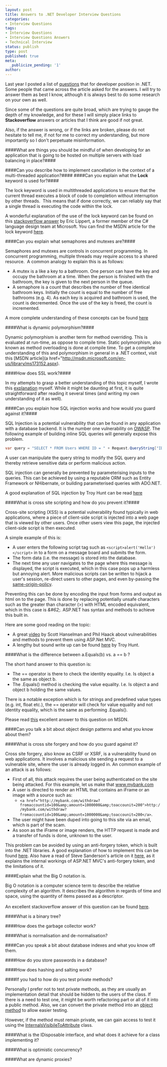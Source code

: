```yaml
---
layout: post
title: Answers to .NET Developer Interview Questions
categories:
- Interview Questions
tags:
- Interview Questions
- Interview Questions Answers
- Technical Interview
status: publish
type: post
published: true
meta:
  _publicize_pending: '1'
author: 
---
```

Last year I posted a list of [questions](/posts/senior-developer-interview-questions) that for developer position in .NET. Some people that came across the article
asked for the answers. I will try to answer them as best I know, although it is always best to do some research on your
own as well.

Since some of the questions are quite broad, which are trying to gauge the depth of my knowledge, and for these I will
simply place links to **Stackoverflow** answers or articles that I think are good if not great.

Also, if the answer is wrong, or if the links are broken, please do not hesitate to tell me, if not for me to correct my
understanding, but more importantly so I don't perpetuate misinformation.

####What are things you should be mindful of when developing for an application that is going to be hosted on multiple servers with load balancing in place?####

####Can you describe how to implement cancellation in the context of a multi-threaded application?####
####Can you explain what the **Lock** keyword is used for?####

The lock keyword is used in multithreaded applications to ensure that the current thread executes a block of code to
completion without interruption by other threads.&nbsp; This means that if done correctly, we can reliably say that a
single thread is executing the code within the lock.

A wonderful explanation of the use of the lock keyword can be found on this [stackoverflow answer](http://stackoverflow.com/questions/9621438/confusion-about-the-lock-statement-in-c-sharp")
by Eric Lippert, a former member of the C# language design team at Microsoft. You can find the MSDN article for the
lock keyword [here](http://msdn.microsoft.com/en-us/library/c5kehkcz.aspx).

####Can you explain what semaphores and mutexes are?####

Semaphores and mutexes are controls in concurrent programming. In concurrent programming, multiple threads may require
access to a shared resource.&nbsp; A common analogy to explain this is as follows:

  - A mutex is a like a key to a bathroom. One person can have the key and occupy the bathroom at a time. When the
    person is finished with the bathroom, the key is given to the next person in the queue.
  - A semaphore is a count that describes the number of free identical bathroom keys. Initially the count is equal to
    the number of free bathrooms (e.g. 4). As each key is acquired and bathroom is used, the count is decremented.
    Once the use of the key is freed, the count is incremented.

A more complete understanding of these concepts can be found [here](http://msdn.microsoft.com/en-us/library/ms228964\(v=vs.110\).aspx)

####What is dynamic polymorphism?####

Dynamic polymorphism is another term for method overriding. This is evaluated at run-time, as oppose to compile time.
Static polymorphism, also known as method overloading is done at compile time. To get a complete understanding of this
and polymorphism in general in a .NET context, visit this [MSDN article](a href="http://msdn.microsoft.com/en-us/library/ms173152.aspx).

####How does SSL work?####

In my attempts to grasp a better understanding of this topic myself, I wrote this [explanation](/posts/how-does-ssl-work/) myself.
While it might be daunting at first, it is quite straightforward after reading it several times
(and writing my own understanding of it as well).

####Can you explain how SQL injection works and how would you guard against it?####

SQL Injection is a potential vulnerability that can be found in any application with a database backend. It is the
number one vulnerability on [OWASP](https://www.owasp.org/index.php/Main_Page "Open Web Application Security Project").
The following example of building inline SQL queries will generally expose this problem.

``` csharp
var query = "SELECT * FROM Users WHERE ID = " + Request.QueryString["ID"];
```

A user can manipulate the query string to modify the SQL query and thereby retrieve sensitive data or perform malicious
action.

SQL injection can generally be prevented by parameterising inputs to the queries. This can be achieved by using a
reputable ORM such as Entity Framework or NHibernate, or building parameterised queries with ADO.NET.

A good explanation of SQL injection by Troy Hunt can be read [here](http://www.troyhunt.com/2013/07/everything-you-wanted-to-know-about-sql.html)

####What is cross site scripting and how do you prevent it?####

Cross-site scripting (XSS) is a potential vulnerability found typically in web applications, where a piece of
client-side script is injected into a web page that is viewed by other users. Once other users view this page, the
injected client-side script is then executed.

A simple example of this is:

+ A user enters the following script tag such as ` <script>alert('Hello')</script> ` in to a form on a message board and submits
  the form.
+ The form data (i.e. the message) is stored into the database.
+ The next time any user navigates to the page where this message is displayed, the script is executed, which in this
case pops up a harmless but annoying alert. More malicious scripts can be written to hijack a user's session,
re-direct users to other pages, and even by-passing the [same-origin-policy](http://en.wikipedia.org/wiki/Same-origin_policy "same-origin policy").

Preventing this can be done by encoding the input from forms and output as html on to the page. This is done by
replacing potentially unsafe characters such as the greater than character (>) with HTML encoded equivalent, which in
this case is *\&\#62;*. ASP.NET has syntax and methods to achieve this built in.

Here are some good reading on the topic:

+ A great [video](http://channel9.msdn.com/Events/MIX/MIX10/FT05) by Scott Hanselman and Phil Haack about
  vulnerabilities and methods to prevent them using ASP.Net MVC.
+ A lengthy but sound write up can be found [here](http://www.troyhunt.com/2010/05/owasp-top-10-for-net-developers-part-2.html")
  by Troy Hunt.

####What is the difference between a.Equals(b) vs. a == b ?

The short hand answer to this question is:

+ The == operator is there to check the identity equality. I.e. Is object a the same as object b.
+ The .Equals() method is checking the value equality. I.e. Is object a and object b holding the same values.

There is a notable exception which is for strings and predefined value types (e.g. int, float etc.), the == operator
will check for value equality and not identity equality, which is the same as performing .Equals().

Please read [this](http://msdn.microsoft.com/en-us/library/ms173147.aspx) excellent answer to this question on MSDN.

####Can you talk a bit about object design patterns and what you know about them?

####What is cross site forgery and how do you guard against it?

Cross site forgery, also know as CSRF or XSRF, is a vulnerability found on web applications. It involves a malicious
site sending a request to a vulnerable site, where the user is already logged in. An common example of an attack is
as follows:

+ First of all, this attack requires the user being authenticated on the site being attacked. For this example, let us
  make that www.mybank.com
+ A user is directed to render an HTML that contains an iFrame or an image with a source  such as:
    + `<a href="http://mybank.com/withdraw?fromaccountid=100&amp;amount=1000000&amp;toaccounit=200">http://mybank.com/withdraw?fromaccountid=100&amp;amount=1000000&amp;toaccounit=200</a>`.
+ The user might have been duped into going to this site via an email, which is part of the scam.
+ As soon as the iFrame or image renders, the HTTP request is made and a transfer of funds is done, unknown to the user.

This problem can be avoided by using an anti-forgery token, which is built into the .NET libraries. A good explanation
of how to implement this can be found [here](http://www.asp.net/web-api/overview/security/preventing-cross-site-request-forgery-(csrf)-attacks).
Also have a read of Steve Sanderson's article on it [here](http://blog.stevensanderson.com/2008/09/01/prevent-cross-site-request-forgery-csrf-using-aspnet-mvcs-antiforgerytoken-helper/),
as it explains the internal workings of ASP.NET MVC's anti-forgery token, and the limitations of it.

####Explain what the Big O notation is.

Big O notation is a computer science term to describe the relative complexity of an algorithm. It describes the
algorithm in regards of time and space, using the quantity of items passed as a descriptor.<br><br>An excellent
stackoverflow answer of this question can be found [here](http://stackoverflow.com/questions/487258/plain-english-explanation-of-big-o).

####What is a binary tree?

####How does the garbage collector work?

####What is normalisation and de-normalisation?

####Can you speak a bit about database indexes and what you know off them.

####How do you store passwords in a database?

####How does hashing and salting work?

####If you had to how do you test private methods?

Personally I prefer not to test private methods, as they are usually an implementation detail that should be hidden to
the users of the class. If there is a need to test one, it might be worth refactoring part or all of it into a
public method. Also, we can convert the private method into an [object method](http://www.refactoring.com/catalog/replaceMethodWithMethodObject.html)
to allow easier testing.

However, if the method must remain private, we can gain access to test it using the [InternalsVisibileToAttribute](http://msdn.microsoft.com/en-us/library/system.runtime.compilerservices.internalsvisibletoattribute\(v=vs.110\).aspx "InternalsVisibileToAttribute")
class.

####What is the IDisposable interface, and what does it achieve for a class implementing it?

####What is optimistic concurrency?

####What are dynamic proxies?
